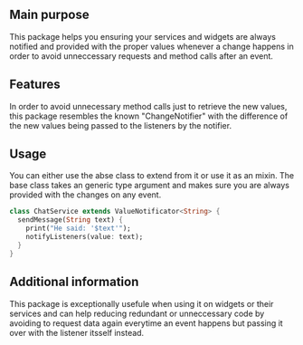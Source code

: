 <!-- 
This README describes the package. If you publish this package to pub.dev,
this README's contents appear on the landing page for your package.

For information about how to write a good package README, see the guide for
[writing package pages](https://dart.dev/guides/libraries/writing-package-pages). 

For general information about developing packages, see the Dart guide for
[creating packages](https://dart.dev/guides/libraries/create-library-packages)
and the Flutter guide for
[developing packages and plugins](https://flutter.dev/developing-packages). 
-->
## Main purpose

This package helps you ensuring your services and widgets are always notified and provided with the proper values whenever a change happens in order to avoid unneccessary requests and method calls after an event.


## Features

In order to avoid unnecessary method calls just to retrieve the new values, this package resembles the known "ChangeNotifier" with the difference of the new values being passed to the listeners by the notifier.


## Usage

You can either use the abse class to extend from it or use it as an mixin.
The base class takes an generic type argument and makes sure you are always provided with the changes on any event.
```dart
class ChatService extends ValueNotificator<String> {
  sendMessage(String text) {
    print("He said: '$text'");
    notifyListeners(value: text);
  }
}
```

## Additional information

This package is exceptionally usefule when using it on widgets or their services and can help reducing redundant or unneccessary code by avoiding to request data again everytime an event happens but passing it over with the listener itsself instead.
